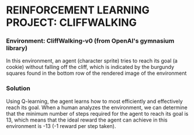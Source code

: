 # REINFORCEMENT LEARNING PROJECT: CLIFFWALKING

### Environment: CliffWalking-v0 (from OpenAI's gymnasium library)
In this environment, an agent (character sprite) tries to reach its goal (a cookie) without falling off the cliff,
which is indicated by the burgundy squares found in the bottom row of the rendered image of the environment

### Solution
Using Q-learning, the agent learns how to most efficiently and effectively reach its goal. When a human analyzes the environment,
we can determine that the minimum number of steps required for the agent to reach its goal is 13, which means that the ideal reward
the agent can achieve in this environment is -13 (-1 reward per step taken). 
